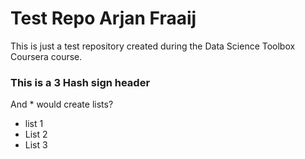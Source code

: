 Test Repo Arjan Fraaij
======================

This is just a test repository created during the Data Science Toolbox Coursera course.

### This is a 3 Hash sign header
And * would create lists?

* list 1
* List 2
* List 3


